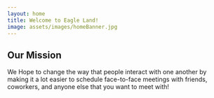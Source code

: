```yaml
---
layout: home
title: Welcome to Eagle Land!
image: assets/images/homeBanner.jpg
---
```


## Our Mission

We Hope to change the way that people interact with one another by making it a lot easier to schedule face-to-face meetings with friends, coworkers, and anyone else that you want to meet with!


